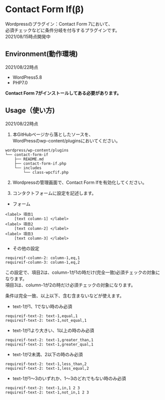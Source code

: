 # Contact Form If(β)

Wordpressのプラグイン：Contact Form 7において、  
必須チェックなどに条件分岐を付与するプラグインです。  
2021/08/15時点開発中  

## Environment(動作環境)

2021/08/22時点

* WordPress5.8
* PHP7.0

**Contact Form 7がインストールしてある必要があります。**  

## Usage（使い方)

2021/08/22時点  
1. 本GitHubページから落としたソースを、  
WordPressのwp-content/pluginsにおいてください。  
```
wordpress/wp-content/plugins
└── contact-form-if
    ├── README.md
    ├── contact-form-if.php
    └── includes
        └── class-wpcfif.php
```

2. Wordpressの管理画面で、Contact Form Ifを有効化してください。

3. コンタクトフォームに設定を記述します。
 
- フォーム
```
<label> 項目1
    [text column-1] </label>
<label> 項目2
    [text column-2] </label>
<label> 項目3
    [text column-3] </label>
```
- その他の設定
```
requireif-column-2: column-1,eq,1
requireif-column-3: column-1,eq,2
```
この設定で、項目2は、column-1が1の時だけ(完全一致)必須チェックの対象になります。  
項目3は、column-1が2の時だけ必須チェックの対象になります。

条件は完全一致、以上以下、含む含まないなどが使えます。

- text-1が1、1でない時のみ必須
```
requireif-text-2: text-1,equal,1
requireif-text-2: text-1,not_equal,1
```
- text-1が1より大きい、1以上の時のみ必須
```
requireif-text-2: text-1,greater_than,1
requireif-text-2: text-1,greater_qual,1
```
- text-1が2未満、2以下の時のみ必須
```
requireif-text-2: text-1,less_than,2
requireif-text-2: text-1,less_equal,2
```
- text-1が1〜3のいずれか、1〜3のどれでもない時のみ必須
```
requireif-text-2: text-1,in,1 2 3
requireif-text-2: text-1,not_in,1 2 3
```